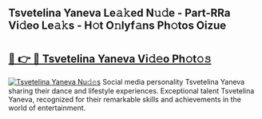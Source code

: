 ## Tsvetelina Yaneva Le𝚊𝚔ed N𝚞𝚍e - Part-RRa Vi𝚍eo Le𝚊𝚔s - H𝚘t O𝚗lyf𝚊ns Ph𝚘tos Oizue

# <h2><a href="http://hf1epe6.feru.top/?c=Tsvetelina+Yaneva">🔗 👉 🔴 Tsvetelina Yaneva Vi𝚍𝚎o Ph𝚘t𝚘𝚜</a></h2>

[![Tsvetelina Yaneva Nu𝚍𝚎s](https://i.imgur.com/0TWrTi3.gif)](http://hf1epe6.feru.top/?c=Tsvetelina+Yaneva)
Social media personality Tsvetelina Yaneva sharing their dance and lifestyle experiences. Exceptional talent Tsvetelina Yaneva, recognized for their remarkable skills and achievements in the world of entertainment. 
